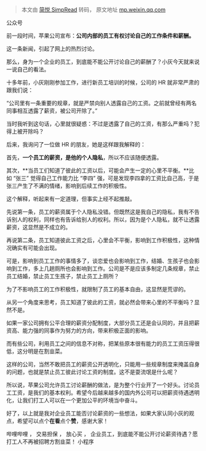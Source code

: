 > 本文由 [简悦 SimpRead](http://ksria.com/simpread/) 转码， 原文地址 [mp.weixin.qq.com](https://mp.weixin.qq.com/s?__biz=MzIxMjE5MTE1Nw==&mid=2653236534&idx=1&sn=52a69f49871ea76e7e339fd7100e23cc&chksm=8c985fecbbefd6fac49b1eb3d182e50e0341f4f1b26926eb7dafef2261b7fdf10d90ee1b103a&mpshare=1&scene=1&srcid=1206fmhZqUf0ljJ6y8KHG7VZ&sharer_sharetime=1638753604604&sharer_shareid=7fece245937ac96f04f0fb8e1311fff1#rd)

公众号

前一段时间，苹果公司宣布：**公司内部的员工有权讨论自己的工作条件和薪酬。**

这一条新闻，引起了网上的热烈讨论。  

那么，身为一个企业的员工，到底能不能公开讨论自己的薪酬了？小灰今天就来说一说自己的看法。

十多年前，小灰刚刚参加工作，进行新员工培训的时候，公司的 HR 就非常严肃的跟我们说：

“公司里有一条重要的规章，就是严禁向别人透露自己的工资。之前就曾经有两名同事相互透露了薪资，被公司开除了。”

当时我听到这句话，心里就很疑惑：不过是透露了自己的工资，有那么严重吗？犯得上被开除吗？

后来，我询问了一位做 HR 的朋友，她是这样跟我解释的：

首先，**一个员工的薪资，是他的个人隐私**，所以不应该随便透露。

其次，**当员工们知道了彼此的工资以后，可能会产生一定的心里不平衡。**比如 “张三” 觉得自己工作能力比 “李四” 强，可是发现李四拿的工资比自己高，于是张三产生了不满的情绪，影响到后续工作的积极性。

这个解释，听起来有一定道理，但事实上经不起推敲。

先说第一条，员工的薪资属于个人隐私没错。但既然这是我自己的隐私，我有不告诉别人的权利，同样也有告诉给别人的权利。所以，因为是个人隐私，就不让透露薪资，这显然是不成立的。

再说第二条，员工知道彼此工资之后，心里会不平衡，影响到工作积极性，这种情况确实有可能会出现。

可是，影响到员工工作的事情多了，谈恋爱也会影响到工作，结婚、生孩子也会影响到工作，多上几趟厕所也会影响到工作。公司是不是应该多制定几条规章，禁止员工结婚，禁止员工生孩子，禁止员工上厕所？

为了不影响员工的工作积极性，就限制了员工的基本自由，这显然是荒谬的。

从另一个角度来思考，员工知道了彼此的工资，就必然会带来心里的不平衡吗？显然不是。

如果一家公司拥有公平合理的薪资分配制度，大部分员工还是会认同的，并且把薪资高、能力强的同事作为努力的方向，带来积极正面的影响。

而有些公司，利用员工之间的信息不对称，把某些原本很有能力的员工工资压得很低，这分明是在割韭菜。

这样的公司，当然不敢把员工的薪资公开透明化，只能用一些规章制度来掩盖自身的问题，也就是禁止员工彼此讨论工资的制度。这不是耍流氓是什么呢？

所以说，苹果公司允许员工讨论薪酬的做法，是为整个行业开了一个好头。讨论员工工资，是我们的基本权利。希望今后越来越多的国内外公司可以把薪资待遇透明化，让我们打工人可以在一个更加公平的环境当中奋斗。

好了，以上就是我对企业员工能否讨论薪资的一些想法，如果大家认同小灰的观点，希望可以点个**在看**点个**赞**，感谢大家！

哔哩哔哩 ， 交易担保 ， 放心买 ， 企业员工，到底能不能公开讨论薪资待遇？愿打工人不再被招聘方割韭菜！ 小程序